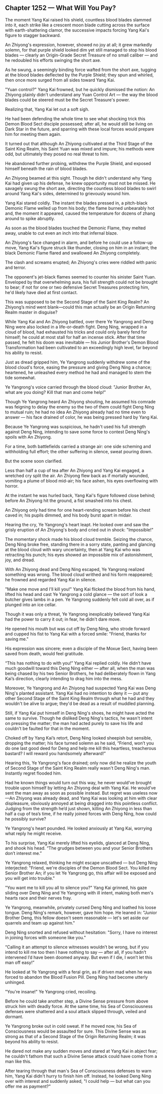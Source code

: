 ## Chapter 1252 — What Will You Pay?

The moment Yang Kai raised his shield, countless blood blades slammed into it, each strike like a crescent moon blade cutting across the surface with earth-shattering clamor, the successive impacts forcing Yang Kai's figure to stagger backward.

An Zhiyong's expression, however, showed no joy at all; it grew markedly solemn, for that purple shield looked dim yet still managed to stop his blood blades — clearly an Origin-Grade Secret Treasure of no small caliber — and he redoubled his efforts swinging the short axe.

As he swung, a seemingly binding force wafted from the short axe, tugging at the blood blades deflected by the Purple Shield; they spun and whirled, then once more surged from all sides toward Yang Kai.

"Yuan control?" Yang Kai frowned, but he quickly dismissed the notion: An Zhiyong plainly didn't understand any Yuan Control Art — the way the blood blades could be steered must be the Secret Treasure's power.

Realizing that, Yang Kai let out a soft sigh.

He had been defending the whole time to see what shocking trick this Demon Blood Sect disciple possessed; after all, he would still be living on Dark Star in the future, and sparring with these local forces would prepare him for meeting them again.

It turned out that although An Zhiyong cultivated at the Third Stage of the Saint King Realm, his Saint Yuan was mixed and impure; his methods were odd, but ultimately they posed no real threat to him.

He abandoned further probing, withdrew the Purple Shield, and exposed himself beneath the rain of blood blades.

An Zhiyong beamed at this sight. Though he didn't understand why Yang Kai had given up his defense, he knew opportunity must not be missed. He savagely swung the short axe, directing the countless blood blades to swirl around Yang Kai's sides, determined to grievously wound him.

Yang Kai stared coldly. The instant the blades pressed in, a pitch-black Demonic Flame welled up from his body; the flame burned unbearably hot and, the moment it appeared, caused the temperature for dozens of zhang around to spike abruptly.

As soon as the blood blades touched the Demonic Flame, they melted away, unable to cut even an inch into that infernal blaze.

An Zhiyong's face changed in alarm, and before he could use a follow-up move, Yang Kai's figure struck like thunder, closing on him in an instant; the black Demonic Flame flared and swallowed An Zhiyong completely.

The clash and screams erupted; An Zhiyong's cries were riddled with panic and terror.

The opponent's jet-black flames seemed to counter his sinister Saint Yuan. Enveloped by that overwhelming aura, his full strength could not be brought to bear; if not for one or two defensive Secret Treasures protecting him, he'd likely have died at first contact.

This was supposed to be the Second Stage of the Saint King Realm? An Zhiyong’s mind went blank—could this man actually be an Origin Returning Realm master in disguise?

While Yang Kai and An Zhiyong battled, over there Ye Yangrong and Deng Ning were also locked in a life-or-death fight. Deng Ning, wrapped in a cloud of blood, had exhausted his tricks and could only barely fend for himself; he could at most stall for half an incense stick. After that time passed, he felt his doom was inevitable — his Junior Brother's Demon Blood Transformation had been cultivated to an exceedingly high level, far beyond his ability to resist.

Just as dread gripped him, Ye Yangrong suddenly withdrew some of the blood cloud's force, easing the pressure and giving Deng Ning a chance; heartened, he unleashed every method he had and managed to stem the tide somewhat.

Ye Yangrong's voice carried through the blood cloud: "Junior Brother An, what are you doing? Kill that man and come help!"

Though Ye Yangrong heard An Zhiyong shouting, he assumed his comrade was feigning to delay the enemy so the two of them could fight Deng Ning to mutual ruin; he had no idea An Zhiyong already had no time even to answer — his face drained of color, he was being pressed hard by Yang Kai.

Because Ye Yangrong was suspicious, he hadn't used his full strength against Deng Ning, intending to save some force to contest Deng Ning's spoils with An Zhiyong.

For a time, both battlefields carried a strange air: one side scheming and withholding full effort; the other suffering in silence, sweat pouring down.

But the scene soon clarified.

Less than half a cup of tea after An Zhiyong and Yang Kai engaged, a wretched cry split the air. An Zhiyong flew back as if mortally wounded, vomiting a plume of blood mid-air; his face ashen, his eyes overflowing with horror.

At the instant he was hurled back, Yang Kai's figure followed close behind; before An Zhiyong hit the ground, a fist smashed into his chest.

An Zhiyong only had time for one heart-rending scream before his chest caved in; his pupils dimmed, and his body burst apart in midair.

Hearing the cry, Ye Yangrong's heart leapt. He looked over and saw the grisly eruption of An Zhiyong's body and cried out in shock: "Impossible!"

The momentary shock made his blood cloud tremble. Seizing the chance, Deng Ning broke free, standing there in a sorry state, panting and glancing at the blood cloud with wary uncertainty, then at Yang Kai who was retracting his punch; his eyes showed an impossible mix of astonishment, joy, and dread.

With An Zhiyong dead and Deng Ning escaped, Ye Yangrong realized something was wrong. The blood cloud writhed and his form reappeared; he frowned and regarded Yang Kai in silence.

"Make one move and I'll kill you!" Yang Kai flicked the blood from his hand, lifted his head and cast Ye Yangrong a cold glance — the sort of look a butcher gives lambs in a pen. Ye Yangrong suddenly felt cold all over, as if plunged into an ice cellar.

Though it was only a threat, Ye Yangrong inexplicably believed Yang Kai had the power to carry it out; in fear, he didn't dare move.

He opened his mouth but was cut off by Deng Ning, who strode forward and cupped his fist to Yang Kai with a forced smile: "Friend, thanks for saving me."

His expression was sincere; even a disciple of the Moxue Sect, having been saved from death, would feel gratitude.

“This has nothing to do with you!” Yang Kai replied coldly. He didn’t have much goodwill toward this Deng Ning either — after all, when the man was being chased by his two Senior Brothers, he had deliberately flown in Yang Kai’s direction, clearly intending to drag him into the mess.

Moreover, Ye Yangrong and An Zhiyong had suspected Yang Kai was Deng Ning's planted assistant. Yang Kai had no intention to deny it — put any other Second Stage of the Saint King Realm through what he had and they wouldn't be alive to argue; they'd be dead as a result of muddled planning.

Still, if Yang Kai put himself in Deng Ning's shoes, he might have acted the same to survive. Though he disliked Deng Ning's tactics, he wasn't intent on pressing the matter; the man had acted purely to save his life and couldn't be faulted for that in the moment.

Choked off by Yang Kai’s retort, Deng Ning looked sheepish but sensible, dropping the matter; his face turned solemn as he said, “Friend, won’t you do one last good deed for Deng and help me kill this heartless, treacherous bastard? I will reward you handsomely afterward!”

Hearing this, Ye Yangrong's face drained; only now did he realize the youth of Second Stage of the Saint King Realm really wasn't Deng Ning's man. Instantly regret flooded him.

Had he known things would turn out this way, he never would’ve brought trouble upon himself by letting An Zhiyong deal with Yang Kai. He would’ve sent the man away as soon as possible instead. But regret was useless now—An Zhiyong was already dead, and Yang Kai was looking at him with clear displeasure, obviously annoyed at being dragged into this pointless conflict. Judging from the strength he’d just shown, killing An Zhiyong in less than half a cup of tea’s time, if he really joined forces with Deng Ning, how could he possibly survive?
    
Ye Yangrong's heart pounded. He looked anxiously at Yang Kai, worrying what reply he might receive.

To his surprise, Yang Kai merely lifted his eyelids, glanced at Deng Ning, and shook his head. “The grudges between you and your Senior Brothers don’t interest me.”

Ye Yangrong relaxed, thinking he might escape unscathed — but Deng Ning interjected: "Friend, we're disciples of the Demon Blood Sect. You killed my Senior Brother An; if you let Ye Yangrong go, this affair will be exposed and you will get into trouble."

"You want me to kill you all to silence you?" Yang Kai grinned, his gaze sliding over Deng Ning and Ye Yangrong with ill intent, making both men's hearts race and their nerves fray.

Ye Yangrong, meanwhile, privately cursed Deng Ning and loathed his loose tongue. Deng Ning's remark, however, gave him hope. He leaned in: "Junior Brother Deng, this fellow doesn't seem reasonable — let's set aside our quarrels and team up against him."

Deng Ning snorted and refused without hesitation: "Sorry, I have no interest in joining forces with someone like you."

“Calling it an attempt to silence witnesses wouldn’t be wrong, but if you intend to kill me too then I have nothing to say — after all, if you hadn’t intervened I’d have been doomed anyway. But even if I die, I won’t let this man off easy!”

He looked at Ye Yangrong with a feral grin, as if driven mad when he was forced to abandon the Blood Fusion Pill. Deng Ning had become utterly unhinged.

"You're insane!" Ye Yangrong cried, recoiling.

Before he could take another step, a Divine Sense pressure from above struck him with deadly force. At the same time, his Sea of Consciousness defenses were shattered and a soul attack slipped through, veiled and dormant.

Ye Yangrong broke out in cold sweat. If he moved now, his Sea of Consciousness would be assaulted for sure. This Divine Sense was as strong as that of a Second Stage of the Origin Returning Realm; it was beyond his ability to resist.

He dared not make any sudden moves and stared at Yang Kai in abject fear; he couldn't fathom that such a Divine Sense attack could have come from a man like this.

After tearing through that man's Sea of Consciousness defenses to warn him, Yang Kai didn't hurry to finish him off. Instead, he looked Deng Ning over with interest and suddenly asked, "I could help — but what can you offer me as payment?"